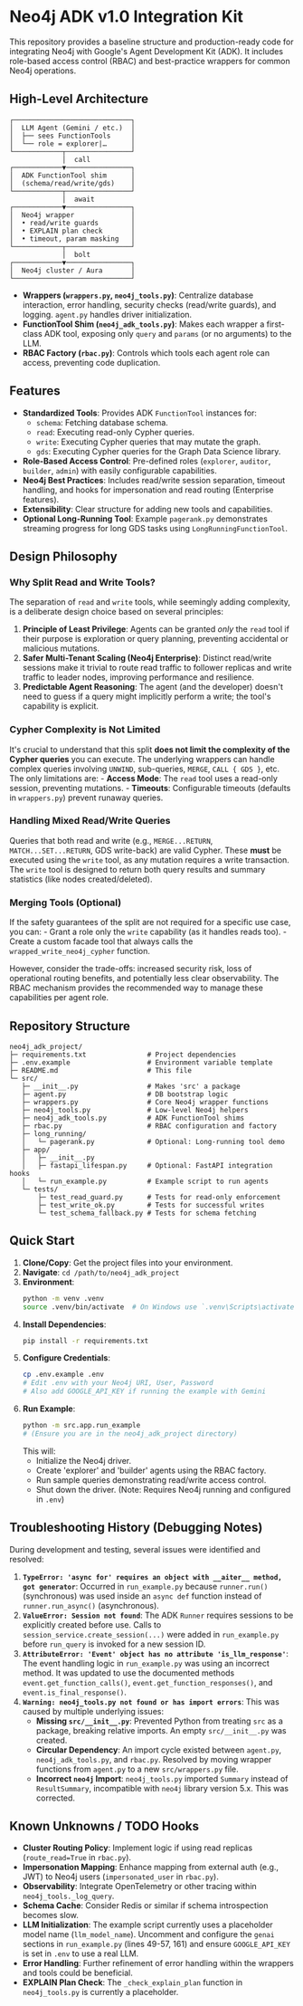 # Neo4j ADK v1.0 Integration Kit

This repository provides a baseline structure and production-ready code for integrating Neo4j with Google's Agent Development Kit (ADK). It includes role-based access control (RBAC) and best-practice wrappers for common Neo4j operations.

## High-Level Architecture

```
┌─────────────────────────────┐
│  LLM Agent (Gemini / etc.)  │
│  ├── sees FunctionTools     │
│  └── role = explorer|…      │
└────────────┬────────────────┘
             │  call
┌────────────▼────────────────┐
│  ADK FunctionTool shim      │
│  (schema/read/write/gds)    │
└────────────┬────────────────┘
             │  await
┌────────────▼────────────────┐
│  Neo4j wrapper              │
│  • read/write guards        │
│  • EXPLAIN plan check       │
│  • timeout, param masking   │
└────────────┬────────────────┘
             │  bolt
┌────────────▼────────────────┐
│  Neo4j cluster / Aura       │
└─────────────────────────────┘
```

- **Wrappers (`wrappers.py`, `neo4j_tools.py`)**: Centralize database interaction, error handling, security checks (read/write guards), and logging. `agent.py` handles driver initialization.
- **FunctionTool Shim (`neo4j_adk_tools.py`)**: Makes each wrapper a first-class ADK tool, exposing only `query` and `params` (or no arguments) to the LLM.
- **RBAC Factory (`rbac.py`)**: Controls which tools each agent role can access, preventing code duplication.

## Features

- **Standardized Tools**: Provides ADK `FunctionTool` instances for:
    - `schema`: Fetching database schema.
    - `read`: Executing read-only Cypher queries.
    - `write`: Executing Cypher queries that may mutate the graph.
    - `gds`: Executing Cypher queries for the Graph Data Science library.
- **Role-Based Access Control**: Pre-defined roles (`explorer`, `auditor`, `builder`, `admin`) with easily configurable capabilities.
- **Neo4j Best Practices**: Includes read/write session separation, timeout handling, and hooks for impersonation and read routing (Enterprise features).
- **Extensibility**: Clear structure for adding new tools and capabilities.
- **Optional Long-Running Tool**: Example `pagerank.py` demonstrates streaming progress for long GDS tasks using `LongRunningFunctionTool`.

## Design Philosophy

### Why Split Read and Write Tools?

The separation of `read` and `write` tools, while seemingly adding complexity, is a deliberate design choice based on several principles:

1.  **Principle of Least Privilege**: Agents can be granted *only* the `read` tool if their purpose is exploration or query planning, preventing accidental or malicious mutations.
2.  **Safer Multi-Tenant Scaling (Neo4j Enterprise)**: Distinct read/write sessions make it trivial to route read traffic to follower replicas and write traffic to leader nodes, improving performance and resilience.
3.  **Predictable Agent Reasoning**: The agent (and the developer) doesn't need to guess if a query might implicitly perform a write; the tool's capability is explicit.

### Cypher Complexity is Not Limited

It's crucial to understand that this split **does not limit the complexity of the Cypher queries** you can execute. The underlying wrappers can handle complex queries involving `UNWIND`, sub-queries, `MERGE`, `CALL { GDS }`, etc. The only limitations are:
    - **Access Mode**: The `read` tool uses a read-only session, preventing mutations.
    - **Timeouts**: Configurable timeouts (defaults in `wrappers.py`) prevent runaway queries.

### Handling Mixed Read/Write Queries

Queries that both read and write (e.g., `MERGE...RETURN`, `MATCH...SET...RETURN`, GDS write-back) are valid Cypher. These **must** be executed using the `write` tool, as any mutation requires a write transaction. The `write` tool is designed to return both query results and summary statistics (like nodes created/deleted).

### Merging Tools (Optional)

If the safety guarantees of the split are not required for a specific use case, you can:
    - Grant a role only the `write` capability (as it handles reads too).
    - Create a custom facade tool that always calls the `wrapped_write_neo4j_cypher` function.

However, consider the trade-offs: increased security risk, loss of operational routing benefits, and potentially less clear observability. The RBAC mechanism provides the recommended way to manage these capabilities per agent role.

## Repository Structure

```text
neo4j_adk_project/
├─ requirements.txt               # Project dependencies
├─ .env.example                   # Environment variable template
├─ README.md                      # This file
└─ src/
   ├─ __init__.py                 # Makes 'src' a package
   ├─ agent.py                    # DB bootstrap logic
   ├─ wrappers.py                 # Core Neo4j wrapper functions
   ├─ neo4j_tools.py              # Low-level Neo4j helpers
   ├─ neo4j_adk_tools.py          # ADK FunctionTool shims
   ├─ rbac.py                     # RBAC configuration and factory
   ├─ long_running/
   │   └─ pagerank.py             # Optional: Long-running tool demo
   ├─ app/
   │   ├─ __init__.py
   │   ├─ fastapi_lifespan.py     # Optional: FastAPI integration hooks
   │   └─ run_example.py          # Example script to run agents
   └─ tests/
       ├─ test_read_guard.py      # Tests for read-only enforcement
       ├─ test_write_ok.py        # Tests for successful writes
       └─ test_schema_fallback.py # Tests for schema fetching
```

## Quick Start

1.  **Clone/Copy**: Get the project files into your environment.
2.  **Navigate**: `cd /path/to/neo4j_adk_project`
3.  **Environment**:
    ```bash
    python -m venv .venv
    source .venv/bin/activate  # On Windows use `.venv\Scripts\activate`
    ```
4.  **Install Dependencies**:
    ```bash
    pip install -r requirements.txt
    ```
5.  **Configure Credentials**:
    ```bash
    cp .env.example .env
    # Edit .env with your Neo4j URI, User, Password
    # Also add GOOGLE_API_KEY if running the example with Gemini
    ```
6.  **Run Example**:
    ```bash
    python -m src.app.run_example
    # (Ensure you are in the neo4j_adk_project directory)
    ```
    This will:
    - Initialize the Neo4j driver.
    - Create 'explorer' and 'builder' agents using the RBAC factory.
    - Run sample queries demonstrating read/write access control.
    - Shut down the driver. (Note: Requires Neo4j running and configured in `.env`)

## Troubleshooting History (Debugging Notes)

During development and testing, several issues were identified and resolved:

1.  **`TypeError: 'async for' requires an object with __aiter__ method, got generator`**: Occurred in `run_example.py` because `runner.run()` (synchronous) was used inside an `async def` function instead of `runner.run_async()` (asynchronous).
2.  **`ValueError: Session not found`**: The ADK `Runner` requires sessions to be explicitly created before use. Calls to `session_service.create_session(...)` were added in `run_example.py` before `run_query` is invoked for a new session ID.
3.  **`AttributeError: 'Event' object has no attribute 'is_llm_response'`**: The event handling logic in `run_example.py` was using an incorrect method. It was updated to use the documented methods `event.get_function_calls()`, `event.get_function_responses()`, and `event.is_final_response()`.
4.  **`Warning: neo4j_tools.py not found or has import errors`**: This was caused by multiple underlying issues:
    *   **Missing `src/__init__.py`**: Prevented Python from treating `src` as a package, breaking relative imports. An empty `src/__init__.py` was created.
    *   **Circular Dependency**: An import cycle existed between `agent.py`, `neo4j_adk_tools.py`, and `rbac.py`. Resolved by moving wrapper functions from `agent.py` to a new `src/wrappers.py` file.
    *   **Incorrect `neo4j` Import**: `neo4j_tools.py` imported `Summary` instead of `ResultSummary`, incompatible with `neo4j` library version 5.x. This was corrected.

## Known Unknowns / TODO Hooks

- **Cluster Routing Policy**: Implement logic if using read replicas (`route_read=True` in `rbac.py`).
- **Impersonation Mapping**: Enhance mapping from external auth (e.g., JWT) to Neo4j users (`impersonated_user` in `rbac.py`).
- **Observability**: Integrate OpenTelemetry or other tracing within `neo4j_tools._log_query`.
- **Schema Cache**: Consider Redis or similar if schema introspection becomes slow.
- **LLM Initialization**: The example script currently uses a placeholder model name (`llm_model_name`). Uncomment and configure the `genai` sections in `run_example.py` (lines 49-57, 161) and ensure `GOOGLE_API_KEY` is set in `.env` to use a real LLM.
- **Error Handling**: Further refinement of error handling within the wrappers and tools could be beneficial.
- **EXPLAIN Plan Check**: The `_check_explain_plan` function in `neo4j_tools.py` is currently a placeholder.